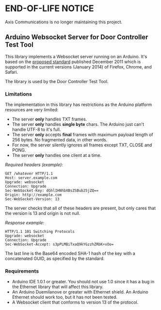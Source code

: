 END-OF-LIFE NOTICE
==================
Axis Communications is no longer maintaining this project.

## Arduino Websocket Server for Door Controller Test Tool

This library implements a Websocket server running on an Arduino. It's based on the [proposed standard][1] published December 2011 which is supported in the current versions (January 2014) of Firefox, Chrome, and Safari.

The library is used by the Door Controller Test Tool.

### Limitations

The implementation in this library has restrictions as the Arduino platform resources are very limited:

* The server **only** handles TXT frames.
* The server **only** handles **single byte** chars. The Arduino just can't handle UTF-8 to it's full.
* The server **only** accepts **final** frames with maximum payload length of 256 bytes. No fragmented data, in other words.
* For now, the server silently ignores all frames except TXT, CLOSE and PONG.
* The server **only** handles one client at a time. 

_Required headers (example):_

	GET /whatever HTTP/1.1
	Host: server.example.com
	Upgrade: websocket
	Connection: Upgrade
	Sec-WebSocket-Key: dGhlIHNhbXBsZSBub25jZQ==
	Origin: http://example.com
	Sec-WebSocket-Version: 13

The server checks that all of these headers are present, but only cares that the version is 13 and origin is not null.

_Response example:_

	HTTP/1.1 101 Switching Protocols
	Upgrade: websocket
	Connection: Upgrade
	Sec-WebSocket-Accept: s3pPLMBiTxaQ9kYGzzhZRbK+xOo=

The last line is the Base64 encoded SHA-1 hash of the key with a concatenated GUID, as specified by the standard.

### Requirements

* Arduino IDE 1.0.1 or greater. You should not use 1.0 since it has a bug in the Ethernet library that will affect this library.
* An Arduino Duemilanove or greater with Ethernet shield. An Arduino Ethernet should work too, but it has not been tested.
* A Websocket client that conforms to version 13 of the protocol.

[1]: http://datatracker.ietf.org/doc/rfc6455/?include_text=1 "Protol version implemented here"
